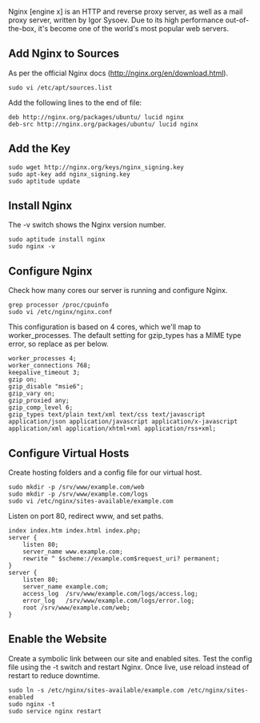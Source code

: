 Nginx [engine x] is an HTTP and reverse proxy server, as well as a mail proxy server, written by Igor Sysoev. Due to its high performance out-of-the-box, it's become one of the world's most popular web servers.

## Add Nginx to Sources

As per the official Nginx docs (http://nginx.org/en/download.html).

    sudo vi /etc/apt/sources.list

Add the following lines to the end of file:

    deb http://nginx.org/packages/ubuntu/ lucid nginx
    deb-src http://nginx.org/packages/ubuntu/ lucid nginx

## Add the Key

    sudo wget http://nginx.org/keys/nginx_signing.key
    sudo apt-key add nginx_signing.key
    sudo aptitude update

## Install Nginx

The -v switch shows the Nginx version number.

    sudo aptitude install nginx
    sudo nginx -v

## Configure Nginx

Check how many cores our server is running and configure Nginx.

    grep processor /proc/cpuinfo
    sudo vi /etc/nginx/nginx.conf

This configuration is based on 4 cores, which we'll map to worker_processes. The default setting for gzip_types has a MIME type error, so replace as per below.

    worker_processes 4;
    worker_connections 768;
    keepalive_timeout 3;
    gzip on;
    gzip_disable "msie6";
    gzip_vary on;
    gzip_proxied any;
    gzip_comp_level 6;
    gzip_types text/plain text/xml text/css text/javascript application/json application/javascript application/x-javascript application/xml application/xhtml+xml application/rss+xml;

## Configure Virtual Hosts

Create hosting folders and a config file for our virtual host.

    sudo mkdir -p /srv/www/example.com/web
    sudo mkdir -p /srv/www/example.com/logs
    sudo vi /etc/nginx/sites-available/example.com

Listen on port 80, redirect www, and set paths.

    index index.htm index.html index.php;
    server {
        listen 80;
        server_name www.example.com;
        rewrite ^ $scheme://example.com$request_uri? permanent;
    }
    server {
        listen 80;
        server_name example.com;
        access_log  /srv/www/example.com/logs/access.log;
        error_log   /srv/www/example.com/logs/error.log;
        root /srv/www/example.com/web;
    }

## Enable the Website

Create a symbolic link between our site and enabled sites. Test the config file using the -t switch and restart Nginx. Once live, use reload instead of restart to reduce downtime.

    sudo ln -s /etc/nginx/sites-available/example.com /etc/nginx/sites-enabled
    sudo nginx -t
    sudo service nginx restart
